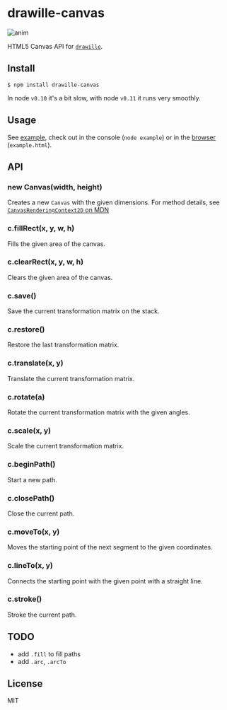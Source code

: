 # drawille-canvas

![anim](anim.gif)

HTML5 Canvas API for [`drawille`](https://github.com/madbence/node-drawille).

## Install

```
$ npm install drawille-canvas
```

In node `v0.10` it's a bit slow, with node `v0.11` it runs very smoothly.

## Usage

See [example](test/example.js), check out in the console (`node example`) or in
the [browser](http://madbence.github.io/node-drawille-canvas/) (`example.html`).

## API

### new Canvas(width, height)

Creates a new `Canvas` with the given dimensions. For method details,
see [`CanvasRenderingContext2D` on MDN](https://developer.mozilla.org/en-US/docs/Web/API/CanvasRenderingContext2D)

### c.fillRect(x, y, w, h)

Fills the given area of the canvas.

### c.clearRect(x, y, w, h)

Clears the given area of the canvas.

### c.save()

Save the current transformation matrix on the stack.

### c.restore()

Restore the last transformation matrix.

### c.translate(x, y)

Translate the current transformation matrix.

### c.rotate(a)

Rotate the current transformation matrix with the given angles.

### c.scale(x, y)

Scale the current transformation matrix.

### c.beginPath()

Start a new path.

### c.closePath()

Close the current path.

### c.moveTo(x, y)

Moves the starting point of the next segment to the given coordinates.

### c.lineTo(x, y)

Connects the starting point with the given point with a straight line.

### c.stroke()

Stroke the current path.

## TODO

- add `.fill` to fill paths
- add `.arc`, `.arcTo`

## License

MIT
